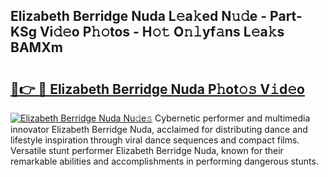 ## Elizabeth Berridge Nuda L𝚎a𝚔ed N𝚞𝚍e - Part-KSg Vi𝚍𝚎o P𝚑𝚘tos - H𝚘𝚝 O𝚗𝚕yf𝚊ns L𝚎a𝚔s BAMXm

# <h2><a href="http://kfen316.oniu.top/?m=Elizabeth+Berridge+Nuda">🔗👉 🔴 Elizabeth Berridge Nuda P𝚑ot𝚘𝚜 V𝚒d𝚎o</a></h2>

[![Elizabeth Berridge Nuda Nu𝚍e𝚜](https://i.imgur.com/0qMVB7G.gif)](http://kfen316.oniu.top/?m=Elizabeth+Berridge+Nuda)
Cybernetic performer and multimedia innovator Elizabeth Berridge Nuda, acclaimed for distributing dance and lifestyle inspiration through viral dance sequences and compact films. Versatile stunt performer Elizabeth Berridge Nuda, known for their remarkable abilities and accomplishments in performing dangerous stunts.  
